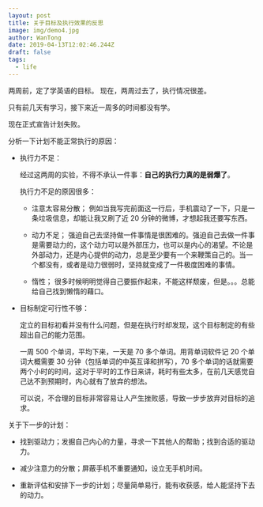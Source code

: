 ```yaml
---
layout: post
title: 关于目标及执行效果的反思
image: img/demo4.jpg
author: WanTong
date: 2019-04-13T12:02:46.244Z
draft: false
tags:
  - life
---
```


两周前，定了学英语的目标。
现在，两周过去了，执行情况很差。

只有前几天有学习，接下来近一周多的时间都没有学。

现在正式宣告计划失败。

分析一下计划不能正常执行的原因：

- 执行力不足：

  经过这两周的实验，不得不承认一件事：**自己的执行力真的是弱爆了**。

  执行力不足的原因很多：

  - 注意太容易分散；
    例如当我写完前面这一行后，手机震动了一下，只是一条垃圾信息，却能让我又刷了近 20 分钟的微博，才想起我还要写东西。

  - 动力不足；
    强迫自己去坚持做一件事情是很困难的。强迫自己去做一件事是需要动力的，这个动力可以是外部压力，也可以是内心的渴望。不论是外部动力，还是内心提供的动力，总是至少要有一个来鞭策自己的。当一个都没有，或者是动力很弱时，坚持就变成了一件极度困难的事情。

  - 惰性；
    很多时候明明觉得自己要振作起来，不能这样颓废，但是。。。总能给自己找到懒惰的藉口。

- 目标制定可行性不够：

  定立的目标初看并没有什么问题，但是在执行时却发现，这个目标制定的有些超出自己的能力范围。

  一周 500 个单词，平均下来，一天是 70 多个单词。用背单词软件记 20 个单词大概需要 30 分钟（包括单词的中英互译和拼写），70 多个单词的话就需要两个小时的时间，这对于平时的工作日来讲，耗时有些太多，在前几天感觉自己达不到预期时，内心就有了放弃的想法。

  可以说，不合理的目标非常容易让人产生挫败感，导致一步步放弃对目标的追求。

关于下一步的计划：

- 找到驱动力；发掘自己内心的力量，寻求一下其他人的帮助；找到合适的驱动力。

- 减少注意力的分散；屏蔽手机不重要通知，设立无手机时间。

- 重新评估和安排下一步的计划；尽量简单易行，能有收获感，给人能坚持下去的动力。
